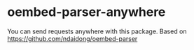 # oembed-parser-anywhere
You can send requests anywhere with this package.
Based on https://github.com/ndaidong/oembed-parser
